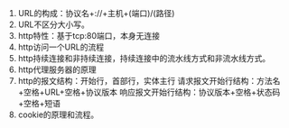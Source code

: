 1. URL的构成：协议名+://+主机+(端口)/(路径)
2. URL不区分大小写。
3. http特性：基于tcp:80端口，本身无连接
4. http访问一个URL的流程
5. http持续连接和非持续连接，持续连接中的流水线方式和非流水线方式。
6. http代理服务器的原理
7. http的报文结构：开始行，首部行，实体主行
    请求报文开始行结构：方法名+空格+URL+空格+协议版本
    响应报文开始行结构：协议版本+空格+状态码+空格+短语
8. cookie的原理和流程。